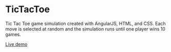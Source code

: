 # TicTacToe
Tic Tac Toe game simulation created with AngularJS, HTML, and CSS. Each move is selected at random and the simulation runs until one player wins 10 games.

<a href="http://grindsolutions.com/tictactoe/" target="_blank">Live demo</a>
